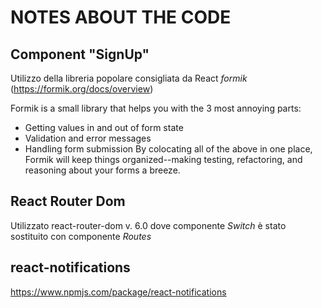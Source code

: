 # NOTES ABOUT THE CODE

## Component "SignUp"
Utilizzo della libreria popolare consigliata da React _formik_ (https://formik.org/docs/overview)

Formik is a small library that helps you with the 3 most annoying parts:
* Getting values in and out of form state 
* Validation and error messages 
* Handling form submission
By colocating all of the above in one place, Formik will keep things organized--making testing, refactoring, and reasoning about your forms a breeze.

## React Router Dom 
Utilizzato react-router-dom v. 6.0 dove componente _Switch_ è stato sostituito con componente _Routes_

## react-notifications
https://www.npmjs.com/package/react-notifications
